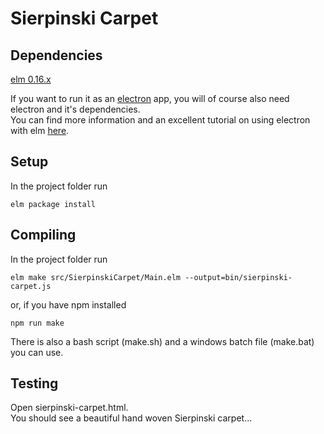 # Sierpinski Carpet
## Dependencies
[elm 0.16.x](http://elm-lang.org/install)

If you want to run it as an [electron](http://electron.atom.io/) app, you will of course also need electron and it's dependencies.  
You can find more information and an excellent tutorial on using electron with elm [here](https://medium.com/@ezekeal/building-an-electron-app-with-elm-part-1-boilerplate-3416a730731f#.i6d3hh3sl).
## Setup
In the project folder run  

    elm package install  
## Compiling
In the project folder run  

    elm make src/SierpinskiCarpet/Main.elm --output=bin/sierpinski-carpet.js  

or, if you have npm installed

    npm run make

There is also a bash script (make.sh) and a windows batch file (make.bat) you can use.
## Testing
Open sierpinski-carpet.html.  
You should see a beautiful hand woven Sierpinski carpet...
